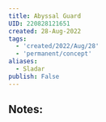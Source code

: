 ```yaml
---
title: Abyssal Guard
UID: 220828121651
created: 28-Aug-2022
tags:
  - 'created/2022/Aug/28'
  - 'permanent/concept'
aliases:
  - Sladar
publish: False
---
```

## Notes:




